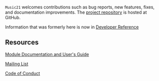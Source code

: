 `Music21` welcomes contributions such as bug reports, new features, fixes, and
documentation improvements. The
[project repository](http://www.github.com/cuthbertLab/music21) is hosted at GitHub.

Information that was formerly here is now in 
[Developer Reference](https://web.mit.edu/music21/doc/developerReference/index.html)

## Resources ##

[Module Documentation and User's Guide](https://web.mit.edu/music21/doc/index.html)

[Mailing List](https://groups.google.com/forum/#!forum/music21list)

[Code of Conduct](README.md)
